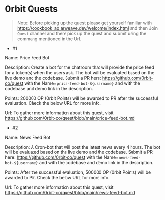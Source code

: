 # 0rbit Quests

> Note: Before picking up the quest please get yourself familiar with https://cookbook_ao.arweave.dev/welcome/index.html and then  Join `Quest` channel and there pick up the quest and submit using the commang mentioned in the Url.

- #1

Name: Price Feed Bot

Description: Create a bot for the chatroom that will provide the price feed for a token(s) when the users ask. The bot will be evaluated based on the live demo and the codebase. 
Submit a PR here: https://github.com/0rbit-co/quest with the Name=`price-feed-bot-${username}` and with the codebase and demo link in the description.

Points: 200000 OP (0rbit Points) will be awarded to PR after the successful evaluation. Check the below URL for more info.

Url: To gather more information about this quest, visit https://github.com/0rbit-co/quest/blob/main/price-feed-bot.md

- #2

Name: News Feed Bot

Description: A Cron-bot that will post the latest news every 4 hours. The bot will be evaluated based on the live demo and the codebase. 
Submit a PR here: https://github.com/0rbit-co/quest with the Name=`news-feed-bot-${username}` and with the codebase and demo link in the description.

Points: After the successful evaluation, 500000 OP (0rbit Points) will be awarded to PR. Check the below URL for more info.

Url: To gather more information about this quest, visit https://github.com/0rbit-co/quest/blob/main/news-feed-bot.md


